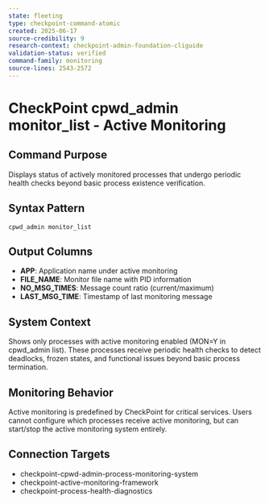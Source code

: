```yaml
---
state: fleeting
type: checkpoint-command-atomic
created: 2025-06-17
source-credibility: 9
research-context: checkpoint-admin-foundation-cliguide
validation-status: verified
command-family: monitoring
source-lines: 2543-2572
---
```


# CheckPoint cpwd_admin monitor_list - Active Monitoring

## Command Purpose
Displays status of actively monitored processes that undergo periodic health checks beyond basic process existence verification.

## Syntax Pattern
```
cpwd_admin monitor_list
```

## Output Columns
- **APP**: Application name under active monitoring
- **FILE_NAME**: Monitor file name with PID information
- **NO_MSG_TIMES**: Message count ratio (current/maximum)
- **LAST_MSG_TIME**: Timestamp of last monitoring message

## System Context
Shows only processes with active monitoring enabled (MON=Y in cpwd_admin list). These processes receive periodic health checks to detect deadlocks, frozen states, and functional issues beyond basic process termination.

## Monitoring Behavior
Active monitoring is predefined by CheckPoint for critical services. Users cannot configure which processes receive active monitoring, but can start/stop the active monitoring system entirely.

## Connection Targets
- checkpoint-cpwd-admin-process-monitoring-system
- checkpoint-active-monitoring-framework
- checkpoint-process-health-diagnostics